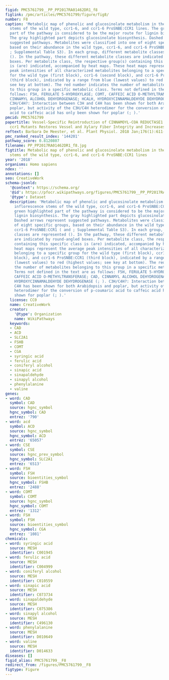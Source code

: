 ```yaml
---
figid: PMC5761799__PP_PP2017RA01462DR1_f8
figlink: /pmc/articles/PMC5761799/figure/fig8/
number: F8
caption: 'Metabolic map of phenolic and glucosinolate metabolism in the primary inflorescence
  stems of the wild type, ccr1-6, and ccr1-6 ProSNBE:CCR1 lines. The green highlighted
  part of the pathway is considered to be the major route for lignin biosynthesis.
  The gray highlighted part depicts glucosinolate biosynthesis. Dashed arrows represent
  suggested pathways. Metabolites were classified into one of eight specific groups,
  based on their abundance in the wild type, ccr1-6, and ccr1-6 ProSNBE:CCR1 ( and
  ; Supplemental Table S3). In each group, different metabolite classes are represented
  (). In the pathway, these different metabolite classes are indicated by round-angled
  boxes. Per metabolite class, the respective group(s) containing this specific class
  is (are) indicated, accompanied by heat maps. These heat maps represent the average
  peak intensities of all characterized metabolites belonging to a specific group
  for the wild type (first block), ccr1-6 (second block), and ccr1-6 ProSNBE:CCR1
  (third block), indicated by a range from blue (lowest values) to red (highest values;
  see key at bottom). The red number indicates the number of metabolites belonging
  to this group in a specific metabolic class. Terms not defined in the text are as
  follows: F5H, FERULATE 5-HYDROXYLASE; COMT, CAFFEIC ACID O-METHYLTRANSFERASE; CAD,
  CINNAMYL ALCOHOL DEHYDROGENASE; HCALH, HYDROXYCINNAMALDEHYDE DEHYDROGENASE (; ).
  C3H/C4H?: Interaction between C3H and C4H has been shown for both Arabidopsis and
  poplar, but activity of the C3H/C4H heterodimer for the conversion of p-coumaric
  acid to caffeic acid has only been shown for poplar (; ).'
pmcid: PMC5761799
papertitle: Vessel-Specific Reintroduction of CINNAMOYL-COA REDUCTASE1 (CCR1) in Dwarfed
  ccr1 Mutants Restores Vessel and Xylary Fiber Integrity and Increases Biomass.
reftext: Barbara De Meester, et al. Plant Physiol. 2018 Jan;176(1):611-633.
pmc_ranked_result_index: '144201'
pathway_score: 0.8120807
filename: PP_PP2017RA01462DR1_f8.jpg
figtitle: Metabolic map of phenolic and glucosinolate metabolism in the primary inflorescence
  stems of the wild type, ccr1-6, and ccr1-6 ProSNBE:CCR1 lines
year: '2018'
organisms: Homo sapiens
ndex: ''
annotations: []
seo: CreativeWork
schema-jsonld:
  '@context': https://schema.org/
  '@id': https://pfocr.wikipathways.org/figures/PMC5761799__PP_PP2017RA01462DR1_f8.html
  '@type': Dataset
  description: 'Metabolic map of phenolic and glucosinolate metabolism in the primary
    inflorescence stems of the wild type, ccr1-6, and ccr1-6 ProSNBE:CCR1 lines. The
    green highlighted part of the pathway is considered to be the major route for
    lignin biosynthesis. The gray highlighted part depicts glucosinolate biosynthesis.
    Dashed arrows represent suggested pathways. Metabolites were classified into one
    of eight specific groups, based on their abundance in the wild type, ccr1-6, and
    ccr1-6 ProSNBE:CCR1 ( and ; Supplemental Table S3). In each group, different metabolite
    classes are represented (). In the pathway, these different metabolite classes
    are indicated by round-angled boxes. Per metabolite class, the respective group(s)
    containing this specific class is (are) indicated, accompanied by heat maps. These
    heat maps represent the average peak intensities of all characterized metabolites
    belonging to a specific group for the wild type (first block), ccr1-6 (second
    block), and ccr1-6 ProSNBE:CCR1 (third block), indicated by a range from blue
    (lowest values) to red (highest values; see key at bottom). The red number indicates
    the number of metabolites belonging to this group in a specific metabolic class.
    Terms not defined in the text are as follows: F5H, FERULATE 5-HYDROXYLASE; COMT,
    CAFFEIC ACID O-METHYLTRANSFERASE; CAD, CINNAMYL ALCOHOL DEHYDROGENASE; HCALH,
    HYDROXYCINNAMALDEHYDE DEHYDROGENASE (; ). C3H/C4H?: Interaction between C3H and
    C4H has been shown for both Arabidopsis and poplar, but activity of the C3H/C4H
    heterodimer for the conversion of p-coumaric acid to caffeic acid has only been
    shown for poplar (; ).'
  license: CC0
  name: CreativeWork
  creator:
    '@type': Organization
    name: WikiPathways
  keywords:
  - CAD
  - ACD
  - SLC2A1
  - FSHB
  - COMT
  - CGA
  - syringic acid
  - ferulic acid
  - coniferyl alcohol
  - sinapic acid
  - sinapaldehyde
  - sinapyl alcohol
  - phenylalanine
  - valine
genes:
- word: CAD
  symbol: CAD
  source: hgnc_symbol
  hgnc_symbol: CAD
  entrez: '790'
- word: acd
  symbol: ACD
  source: hgnc_symbol
  hgnc_symbol: ACD
  entrez: '65057'
- word: CSE
  symbol: CSE
  source: hgnc_prev_symbol
  hgnc_symbol: SLC2A1
  entrez: '6513'
- word: FSH
  symbol: FSH
  source: bioentities_symbol
  hgnc_symbol: FSHB
  entrez: '2488'
- word: COMT
  symbol: COMT
  source: hgnc_symbol
  hgnc_symbol: COMT
  entrez: '1312'
- word: FSH
  symbol: FSH
  source: bioentities_symbol
  hgnc_symbol: CGA
  entrez: '1081'
chemicals:
- word: syringic acid
  source: MESH
  identifier: C001945
- word: ferulic acid
  source: MESH
  identifier: C004999
- word: coniferyl alcohol
  source: MESH
  identifier: C010559
- word: sinapic acid
  source: MESH
  identifier: C073734
- word: sinapaldehyde
  source: MESH
  identifier: C075386
- word: sinapyl alcohol
  source: MESH
  identifier: C496130
- word: phenylalanine
  source: MESH
  identifier: D010649
- word: valine
  source: MESH
  identifier: D014633
diseases: []
figid_alias: PMC5761799__F8
redirect_from: /figures/PMC5761799__F8
figtype: Figure
---
```

